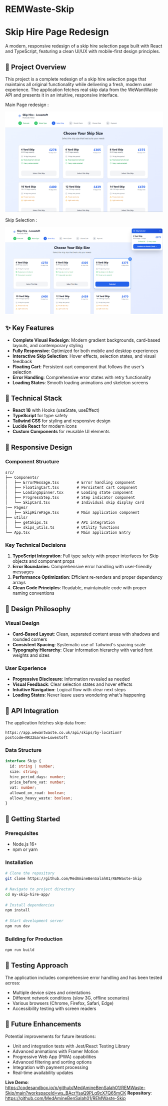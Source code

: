 # REMWaste-Skip


# Skip Hire Page Redesign

A modern, responsive redesign of a skip hire selection page built with React and TypeScript, featuring a clean UI/UX with mobile-first design principles.

## 🎯 Project Overview

This project is a complete redesign of a skip hire selection page that maintains all original functionality while delivering a fresh, modern user experience. The application fetches real skip data from the WeWantWaste API and presents it in an intuitive, responsive interface.

Main Page redesign : 

![alt text](UI.PNG)


Skip Selection : 

![alt text](Skip_selection.PNG)

## ✨ Key Features

- **Complete Visual Redesign**: Modern gradient backgrounds, card-based layouts, and contemporary styling
- **Fully Responsive**: Optimized for both mobile and desktop experiences
- **Interactive Skip Selection**: Hover effects, selection states, and visual feedback
- **Floating Cart**: Persistent cart component that follows the user's selection
- **Error Handling**: Comprehensive error states with retry functionality
- **Loading States**: Smooth loading animations and skeleton screens


## 🚀 Technical Stack

- **React 18** with Hooks (useState, useEffect)
- **TypeScript** for type safety
- **Tailwind CSS** for styling and responsive design
- **Lucide React** for modern icons
- **Custom Components** for reusable UI elements

## 📱 Responsive Design


### Component Structure
```
src/
├── Components/
│   ├── ErrorMessage.tsx        # Error handling component
│   ├── FloatingCart.tsx        # Persistent cart component
│   ├── LoadingSpinner.tsx      # Loading state component
│   ├── ProgressStep.tsx        # Step indicator component
│   └── SkipCard.tsx            # Individual skip display card
|── Pages/
│   ├── SkipHirePage.tsx        # Main application component
├── utils/
│   ├── getSkips.ts             # API integration
│   └── skips_utils.ts          # Utility functions
└── App.tsx                     # Main application Entry
```

### Key Technical Decisions

1. **TypeScript Integration**: Full type safety with proper interfaces for Skip objects and component props
3. **Error Boundaries**: Comprehensive error handling with user-friendly messages
4. **Performance Optimization**: Efficient re-renders and proper dependency arrays
5. **Clean Code Principles**: Readable, maintainable code with proper naming conventions

## 🎨 Design Philosophy

### Visual Design
- **Card-Based Layout**: Clean, separated content areas with shadows and rounded corners
- **Consistent Spacing**: Systematic use of Tailwind's spacing scale
- **Typography Hierarchy**: Clear information hierarchy with varied font weights and sizes

### User Experience
- **Progressive Disclosure**: Information revealed as needed
- **Visual Feedback**: Clear selection states and hover effects
- **Intuitive Navigation**: Logical flow with clear next steps
- **Loading States**: Never leave users wondering what's happening

## 🔗 API Integration

The application fetches skip data from:
```
https://app.wewantwaste.co.uk/api/skips/by-location?postcode=NR32&area=Lowestoft
```

### Data Structure
```typescript
interface Skip {
  id: string | number;
  size: string;
  hire_period_days: number;
  price_before_vat: number;
  vat: number;
  allowed_on_road: boolean;
  allows_heavy_waste: boolean;
}
```

## 🚀 Getting Started

### Prerequisites
- Node.js 16+ 
- npm or yarn

### Installation
```bash
# Clone the repository
git clone https://github.com/MedAmineBenSalah01/REMWaste-Skip

# Navigate to project directory
cd my-skip-hire-app/

# Install dependencies
npm install

# Start development server
npm run dev
```

### Building for Production
```bash
npm run build
```



## 🧪 Testing Approach

The application includes comprehensive error handling and has been tested across:
- Multiple device sizes and orientations
- Different network conditions (slow 3G, offline scenarios)
- Various browsers (Chrome, Firefox, Safari, Edge)
- Accessibility testing with screen readers

## 🔮 Future Enhancements

Potential improvements for future iterations:
- Unit and integration tests with Jest/React Testing Library
- Advanced animations with Framer Motion
- Progressive Web App (PWA) capabilities
- Advanced filtering and sorting options
- Integration with payment processing
- Real-time availability updates



**Live Demo**: https://codesandbox.io/p/github/MedAmineBenSalah01/REMWaste-Skip/main?workspaceId=ws_BAcrYsaQ9PLq9cX7Q65mCK
**Repository**: https://github.com/MedAmineBenSalah01/REMWaste-Skip